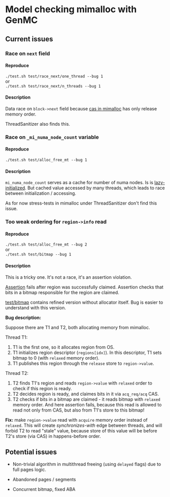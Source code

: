 # Model checking mimalloc with GenMC

## Current issues

### Race on `next` field 

#### Reproduce  
`./test.sh test/race_next/one_thread --bug 1`  
or  
`./test.sh test/race_next/n_threads --bug 1`  

#### Description 

Data race on `block->next` field because [cas in mimalloc](https://github.com/microsoft/mimalloc/blob/71160e2bac443c0dd35c7ee13993466efcee57b2/include/mimalloc-atomic.h#L204) has only release memory order.  

ThreadSanitizer also finds this.

### Race on `_mi_numa_node_count` variable

#### Reproduce  

`./test.sh test/alloc_free_mt --bug 1`  

#### Description

`mi_numa_node_count` serves as a cache for number of numa nodes. Is is [lazy-initialized](https://github.com/microsoft/mimalloc/blob/ef8e5d18a65f653bbef9cf57694aff37d2e85b9d/src/os.c#L1132). But cached value accessed by many threads, which leads to race between initialization / accessing. 

As for now stress-tests in mimalloc under ThreadSanitizer don't find this issue.

### Too weak ordering for `region->info` read

#### Reproduce

`./test.sh test/alloc_free_mt --bug 2`  
or  
`./test.sh test/bitmap --bug 1` 

#### Description

This is a tricky one. It's not a race, it's an assertion violation. 

[Assertion](https://github.com/microsoft/mimalloc/blob/ef8e5d18a65f653bbef9cf57694aff37d2e85b9d/src/region.c#L280) fails after region was successfully claimed. 
Assertion checks that bits in a bitmap responsible for the region are claimed. 

[test/bitmap](test/bitmap) contains refined version without allocator itself. Bug is easier to understand with this version.

**Bug description:**

Suppose there are T1 and T2, both allocating memory from mimalloc.
  
Thread T1:
1. T1 is the first one, so it allocates region from OS.  
2. T1 initializes region descriptor (`regions[idx]`). In this descriptor, T1 sets bitmap to 0 (with `relaxed` memory order).  
3. T1 publishes this region through the `release` store to `region->value`.  

Thread T2:
1. T2 finds T1's region and reads `region->value` with `relaxed` order to check if this region is ready.  
2. T2 decides region is ready, and claimes bits in it via `acq_req/acq` CAS.  
3. T2 checks if bits in a bitmap are claimed - it reads bitmap with `relaxed` memory order. And here assertion fails, because this read is allowed to read not only from CAS, but also from T1's store to this bitmap!

**Fix:** make `region->value` read with `acquire` memory order instead of `relaxed`. This will create _synchronizes-with_ edge between threads, and will forbid T2 to read "stale" value, because store of this value will be before T2's store (via CAS) in happens-before order.

## Potential issues

- Non-trivial algorithm in multithread freeing (using `delayed` flags) due to full pages logic.

- Abandoned pages / segments

- Concurrent bitmap, fixed ABA
